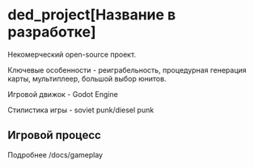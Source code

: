# ded_project[Название в разработке]

Некомерческий open-source проект.

Ключевые особенности - реиграбельность, процедурная генерация карты, мультиплеер, большой выбор юнитов.

Игровой движок - Godot Engine

Стилистика игры - soviet punk/diesel punk

## Игровой процесс

Подробнее /docs/gameplay


